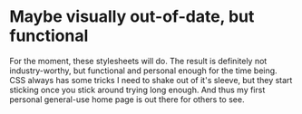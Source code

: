# Maybe visually out-of-date, but functional

For the moment, these stylesheets will do.
The result is definitely not industry-worthy, but functional and personal enough for the time being.
CSS always has some tricks I need to shake out of it's sleeve, but they start sticking once you stick around trying long enough.
And thus my first personal general-use home page is out there for others to see.
